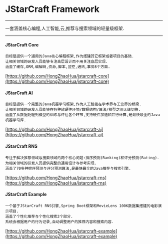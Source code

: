 # JStarCraft Framework

****

一套涵盖核心编程,人工智能,云,推荐与搜索领域的轻量级框架.

****

#### JStarCraft Core

```
目标是提供一个通用的Java核心编程框架,作为搭建其它框架或者项目的基础.
让相关领域的研发人员能够专注高层设计而不用关注底层实现.
涵盖了缓存,ORM,编解码,资源,脚本,监控,通讯,事务8个方面.
```

[https://github.com/HongZhaoHua/jstarcraft-core](https://github.com/HongZhaoHua/jstarcraft-core)

#### JStarCraft AI

```
目标是提供一个完整的Java机器学习框架,作为人工智能在学术界与工业界的桥梁.
让相关领域的研发人员能够在各种软硬件环境/数据结构/算法/模型之间无缝切换.
涵盖了从数据处理到模型的训练与评估各个环节,支持硬件加速和并行计算,是最快最全的Java机器学习库.
```

[https://github.com/HongZhaoHua/jstarcraft-ai](https://github.com/HongZhaoHua/jstarcraft-ai)

#### JStarCraft RNS

```
专注于解决推荐领域与搜索领域的两个核心问题:排序预测(Ranking)和评分预测(Rating).
为相关领域的研发人员提供完整的通用设计与参考实现.
涵盖了70多种排序预测与评分预测算法,是最快最全的Java推荐与搜索引擎.
```

[https://github.com/HongZhaoHua/jstarcraft-rns](https://github.com/HongZhaoHua/jstarcraft-rns)

#### JStarCraft Example

```
一个基于JStarCraft RNS引擎,Spring Boot框架和MovieLens 100K数据集搭建的电影演示项目.
涵盖了个性化推荐与个性化搜索2个部分.
系统会根据用户的行为记录,自动调整用户的推荐内容和搜索内容.
```

[https://github.com/HongZhaoHua/jstarcraft-example](https://github.com/HongZhaoHua/jstarcraft-example)


